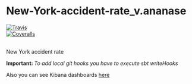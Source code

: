 # New-York-accident-rate_v.ananase
[![Travis][build-badge]][build]  
[![Coveralls][coveralls-badge]][coveralls]  

[build-badge]: https://travis-ci.org/itechartbigdatalab/NY-Accidents-Rate.svg
[build]: https://travis-ci.org/itechartbigdatalab/NY-Accidents-Rate

[coveralls-badge]: https://img.shields.io/coveralls/itechartbigdatalab/NY-Accidents-Rate/master.png?style=flat-square
[coveralls]: https://coveralls.io/github/itechartbigdatalab/NY-Accidents-Rate

<br/>
New York accident rate 
<br/>

<b>Important: </b><i>To add local git hooks you have to execute sbt writeHooks</i>

Also you can see Kibana dashboards <a href="http://192.168.8.205:5601/app/kibana#/dashboard/d525be90-7b0e-11e9-a32a-af1afc57cb10?_g=()&_a=(description:'',filters:!(),fullScreenMode:!f,options:(darkTheme:!f,hidePanelTitles:!f,useMargins:!t),panels:!((embeddableConfig:(),gridData:(h:15,i:'1',w:24,x:0,y:0),id:e98348f0-7b0c-11e9-a32a-af1afc57cb10,panelIndex:'1',type:visualization,version:'6.7.2'),(embeddableConfig:(),gridData:(h:14,i:'6',w:12,x:25,y:15),id:ace9f880-7afd-11e9-beb2-dd205b5f060a,panelIndex:'6',type:visualization,version:'6.7.2'),(embeddableConfig:(),gridData:(h:15,i:'8',w:11,x:37,y:15),id:'7179ff50-7b0e-11e9-a32a-af1afc57cb10',panelIndex:'8',type:visualization,version:'6.7.2'),(embeddableConfig:(),gridData:(h:14,i:'9',w:14,x:0,y:15),id:'73d3e2f0-7b10-11e9-a32a-af1afc57cb10',panelIndex:'9',type:visualization,version:'6.7.2'),(embeddableConfig:(),gridData:(h:15,i:'10',w:24,x:24,y:0),id:d2aec8b0-7b9e-11e9-bf53-9d1dd598665d,panelIndex:'10',type:visualization,version:'6.7.2'),(embeddableConfig:(),gridData:(h:15,i:'11',w:11,x:14,y:15),id:'54c2e5b0-7ba5-11e9-bf53-9d1dd598665d',panelIndex:'11',type:visualization,version:'6.7.2')),query:(language:lucene,query:''),timeRestore:!f,title:percentage_data_nycollisions,viewMode:view)">here</a>
